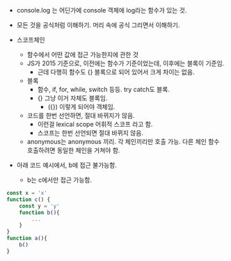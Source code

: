 - console.log 는 어딘가에 console 객체에 log라는 함수가 있는 것.
- 모든 것을 공식처럼 이해하기. 머리 속에 공식 그리면서 이해하기.
- 스코프체인

  - 함수에서 어떤 값에 접근 가능한지에 관한 것
  - JS가 2015 기준으로, 이전에는 함수가 기준이었는데, 이후에는 블록이 기준임.
    - 근데 다행히 함수도 {} 블록으로 되어 있어서 크게 차이는 없음.
  - 블록
    - 함수, if, for, while, switch 등등. try catch도 블록.
    - {} 그냥 이거 자체도 블록임.
      - ({}) 이렇게 되어야 객체임.
  - 코드를 한번 선언하면, 절대 바뀌지가 않음.
    - 이런걸 lexical scope 어휘적 스코프 라고 함.
    - 스코프는 한번 선언되면 절대 바뀌지 않음.
  - anonymous는 anonymous 끼리. 각 체인끼리만 호출 가능. 다른 체인 함수 호출하려면 동일한 체인을 거쳐야 함.

- 아래 코드 예시에서, b에 접근 불가능함.
  - b는 c에서만 접근 가능함.

```js
const x = 'x'
function c() {
    const y = 'y'
    function b(){
        ...
    }
}
function a(){
    b()
}
```
